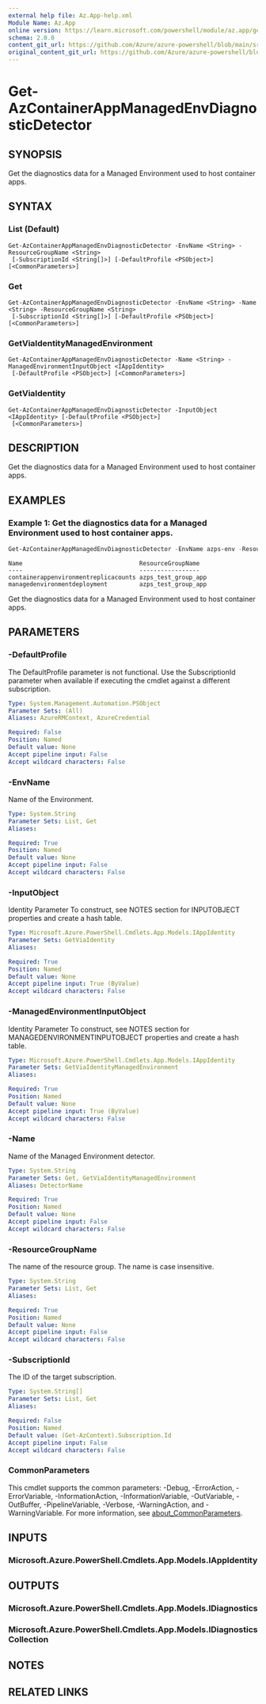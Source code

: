 ```yaml
---
external help file: Az.App-help.xml
Module Name: Az.App
online version: https://learn.microsoft.com/powershell/module/az.app/get-azcontainerappmanagedenvdiagnosticdetector
schema: 2.0.0
content_git_url: https://github.com/Azure/azure-powershell/blob/main/src/App/App/help/Get-AzContainerAppManagedEnvDiagnosticDetector.md
original_content_git_url: https://github.com/Azure/azure-powershell/blob/main/src/App/App/help/Get-AzContainerAppManagedEnvDiagnosticDetector.md
---
```


# Get-AzContainerAppManagedEnvDiagnosticDetector

## SYNOPSIS
Get the diagnostics data for a Managed Environment used to host container apps.

## SYNTAX

### List (Default)
```
Get-AzContainerAppManagedEnvDiagnosticDetector -EnvName <String> -ResourceGroupName <String>
 [-SubscriptionId <String[]>] [-DefaultProfile <PSObject>] [<CommonParameters>]
```

### Get
```
Get-AzContainerAppManagedEnvDiagnosticDetector -EnvName <String> -Name <String> -ResourceGroupName <String>
 [-SubscriptionId <String[]>] [-DefaultProfile <PSObject>] [<CommonParameters>]
```

### GetViaIdentityManagedEnvironment
```
Get-AzContainerAppManagedEnvDiagnosticDetector -Name <String> -ManagedEnvironmentInputObject <IAppIdentity>
 [-DefaultProfile <PSObject>] [<CommonParameters>]
```

### GetViaIdentity
```
Get-AzContainerAppManagedEnvDiagnosticDetector -InputObject <IAppIdentity> [-DefaultProfile <PSObject>]
 [<CommonParameters>]
```

## DESCRIPTION
Get the diagnostics data for a Managed Environment used to host container apps.

## EXAMPLES

### Example 1: Get the diagnostics data for a Managed Environment used to host container apps.
```powershell
Get-AzContainerAppManagedEnvDiagnosticDetector -EnvName azps-env -ResourceGroupName azps_test_group_app
```

```output
Name                                 ResourceGroupName
----                                 -----------------
containerappenvironmentreplicacounts azps_test_group_app
managedenvironmentdeployment         azps_test_group_app
```

Get the diagnostics data for a Managed Environment used to host container apps.

## PARAMETERS

### -DefaultProfile
The DefaultProfile parameter is not functional.
Use the SubscriptionId parameter when available if executing the cmdlet against a different subscription.

```yaml
Type: System.Management.Automation.PSObject
Parameter Sets: (All)
Aliases: AzureRMContext, AzureCredential

Required: False
Position: Named
Default value: None
Accept pipeline input: False
Accept wildcard characters: False
```

### -EnvName
Name of the Environment.

```yaml
Type: System.String
Parameter Sets: List, Get
Aliases:

Required: True
Position: Named
Default value: None
Accept pipeline input: False
Accept wildcard characters: False
```

### -InputObject
Identity Parameter
To construct, see NOTES section for INPUTOBJECT properties and create a hash table.

```yaml
Type: Microsoft.Azure.PowerShell.Cmdlets.App.Models.IAppIdentity
Parameter Sets: GetViaIdentity
Aliases:

Required: True
Position: Named
Default value: None
Accept pipeline input: True (ByValue)
Accept wildcard characters: False
```

### -ManagedEnvironmentInputObject
Identity Parameter
To construct, see NOTES section for MANAGEDENVIRONMENTINPUTOBJECT properties and create a hash table.

```yaml
Type: Microsoft.Azure.PowerShell.Cmdlets.App.Models.IAppIdentity
Parameter Sets: GetViaIdentityManagedEnvironment
Aliases:

Required: True
Position: Named
Default value: None
Accept pipeline input: True (ByValue)
Accept wildcard characters: False
```

### -Name
Name of the Managed Environment detector.

```yaml
Type: System.String
Parameter Sets: Get, GetViaIdentityManagedEnvironment
Aliases: DetectorName

Required: True
Position: Named
Default value: None
Accept pipeline input: False
Accept wildcard characters: False
```

### -ResourceGroupName
The name of the resource group.
The name is case insensitive.

```yaml
Type: System.String
Parameter Sets: List, Get
Aliases:

Required: True
Position: Named
Default value: None
Accept pipeline input: False
Accept wildcard characters: False
```

### -SubscriptionId
The ID of the target subscription.

```yaml
Type: System.String[]
Parameter Sets: List, Get
Aliases:

Required: False
Position: Named
Default value: (Get-AzContext).Subscription.Id
Accept pipeline input: False
Accept wildcard characters: False
```

### CommonParameters
This cmdlet supports the common parameters: -Debug, -ErrorAction, -ErrorVariable, -InformationAction, -InformationVariable, -OutVariable, -OutBuffer, -PipelineVariable, -Verbose, -WarningAction, and -WarningVariable. For more information, see [about_CommonParameters](http://go.microsoft.com/fwlink/?LinkID=113216).

## INPUTS

### Microsoft.Azure.PowerShell.Cmdlets.App.Models.IAppIdentity

## OUTPUTS

### Microsoft.Azure.PowerShell.Cmdlets.App.Models.IDiagnostics

### Microsoft.Azure.PowerShell.Cmdlets.App.Models.IDiagnosticsCollection

## NOTES

## RELATED LINKS
